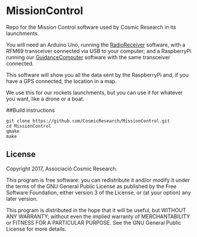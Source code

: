 # MissionControl
Repo for the Mission Control software used by Cosmic Research in its launchments.

You will need an Arduino Uno, running the [RadioReceiver](https://github.com/CosmicResearch/RadioReceiver) software, with a RFM69 transceiver connected via USB to your computer; and a RaspberryPi running our [GuidanceComputer](https://github.com/CosmicResearch/GuidanceComputer) software with the same transceiver connected.

This software will show you all the data sent by the RaspberryPi and, if you have a GPS connected, the location in a map.

We use this for our rockets launchments, but you can use it for whatever you want, like a drone or a boat.

##Build instructions
```
git clone https://github.com/CosmicResearch/MissionControl.git
cd MissionControl
qmake
make
```
## License

Copyright 2017, Associació Cosmic Research.

This program is free software: you can redistribute it and/or modify
it under the terms of the GNU General Public License as published by
the Free Software Foundation, either version 3 of the License, or
(at your option) any later version.

This program is distributed in the hope that it will be useful,
but WITHOUT ANY WARRANTY; without even the implied warranty of
MERCHANTABILITY or FITNESS FOR A PARTICULAR PURPOSE.  See the
GNU General Public License for more details.
